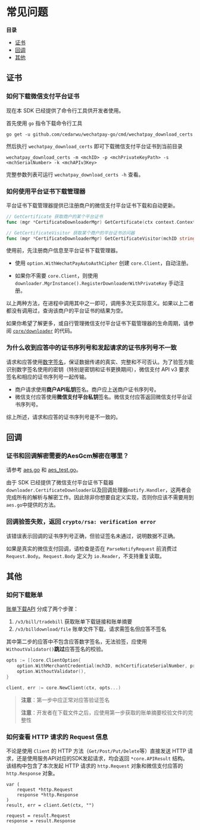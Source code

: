 # 常见问题

**目录**

- [证书](#证书)
- [回调](#回调)
- [其他](#其他)

## 证书

### 如何下载微信支付平台证书

现在本 SDK 已经提供了命令行工具供开发者使用。 

首先使用 `go` 指令下载命令行工具
```shell
go get -u github.com/cedarwu/wechatpay-go/cmd/wechatpay_download_certs
```
然后执行 `wechatpay_download_certs` 即可下载微信支付平台证书到当前目录
```shell
wechatpay_download_certs -m <mchID> -p <mchPrivateKeyPath> -s <mchSerialNumber> -k <mchAPIv3Key>
```
完整参数列表可运行 `wechatpay_download_certs -h` 查看。

### 如何使用平台证书下载管理器

平台证书下载管理器提供已注册商户的微信支付平台证书下载和自动更新。

```go
// GetCertificate 获取商户的某个平台证书
func (mgr *CertificateDownloaderMgr) GetCertificate(ctx context.Context, mchID, serialNumber string) (*x509.Certificate, bool)

// GetCertificateVisitor 获取某个商户的平台证书访问器
func (mgr *CertificateDownloaderMgr) GetCertificateVisitor(mchID string) core.CertificateVisitor
```

使用前，先注册商户信息至平台证书下载管理器。

+ 使用 `option.WithWechatPayAutoAuthCipher` 创建 `core.Client`，自动注册。

+ 如果你不需要 `core.Client`，则使用 `downloader.MgrInstance().RegisterDownloaderWithPrivateKey` 手动注册。

以上两种方法，在进程中调用其中之一即可，调用多次无实际意义。如果以上二者都没有调用过，查询该商户的平台证书的结果为空。

如果你希望了解更多，或自行管理微信支付平台证书下载管理器的生命周期，请参阅 [`core/downloader`](core/downloader) 的代码。

### 为什么收到应答中的证书序列号和发起请求的证书序列号不一致

请求和应答使用[数字签名](https://zh.wikipedia.org/wiki/%E6%95%B8%E4%BD%8D%E7%B0%BD%E7%AB%A0)，保证数据传递的真实、完整和不可否认。为了验签方能识别数字签名使用的密钥（特别是密钥和证书更换期间），微信支付 API v3 要求签名和相应的证书序列号一起传输。

+ 商户请求使用**商户API私钥**签名。商户应上送商户证书序列号。
+ 微信支付应答使用**微信支付平台私钥**签名。微信支付应答返回微信支付平台证书序列号。

综上所述，请求和应答的证书序列号是不一致的。

## 回调

### 证书和回调解密需要的AesGcm解密在哪里？

请参考 [aes.go](https://github.com/cedarwu/wechatpay-go/blob/main/utils/aes.go) 和 [aes_test.go](https://github.com/cedarwu/wechatpay-go/blob/main/utils/aes_test.go)。

由于 SDK 已经提供了微信支付平台证书下载器`downloader.CertificateDownloader`以及回调处理器`notify.Handler`，这两者会完成所有的解析与解密工作。因此除非你想要自定义实现，否则你应该不需要用到`aes.go`中提供的方法。

### 回调验签失败，返回 `crypto/rsa: verification error`

该错误表示回调的证书序列号正确，但验证签名未通过，说明数据不正确。

如果是真实的微信支付回调，请检查是否在 `ParseNotifyRequest` 前消费过 `Request.Body`。`Request.Body` 定义为 `io.Reader`，不支持重复读取。

## 其他

### 如何下载账单
[账单下载API](https://pay.weixin.qq.com/wiki/doc/apiv3/wxpay/pay/bill/chapter3_3.shtml) 分成了两个步骤：
1. `/v3/bill/tradebill` 获取账单下载链接和账单摘要
2. `/v3/billdownload/file` 账单文件下载，请求需签名但应答不签名

其中第二步的应答中不包含应答数字签名，无法验签，应使用`WithoutValidator()`**跳过**应答签名的校验。
```go
opts := []core.ClientOption{
	option.WithMerchantCredential(mchID, mchCertificateSerialNumber, privateKey),
	option.WithoutValidator(),
}

client, err := core.NewClient(ctx, opts...)
```

> **注意**：第一步中应正常对应答验证签名
> 
> **注意**：开发者在下载文件之后，应使用第一步获取的账单摘要校验文件的完整性

### 如何查看 HTTP 请求的 Request 信息

不论是使用 `Client` 的 HTTP 方法（`Get/Post/Put/Delete`等）直接发送 HTTP 请求，还是使用服务API对应的SDK发起请求，均会返回 `*core.APIResult` 结构。
该结构中包含了本次发起 HTTP 请求的 `http.Request` 对象和微信支付应答的 `http.Response` 对象。
```golang
var (
	request *http.Request
	response *http.Response
)
result, err = client.Get(ctx, "")

request = result.Request
response = result.Response 
```

